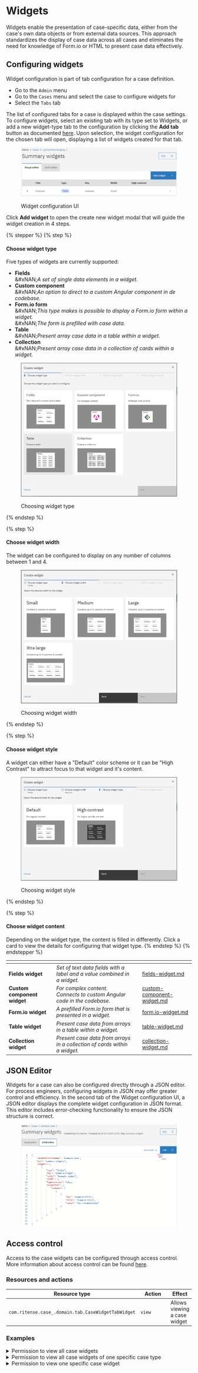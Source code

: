 # Widgets

Widgets enable the presentation of case-specific data, either from the case's own data objects or from external data sources. This approach standardizes the display of case data across all cases and eliminates the need for knowledge of Form.io or HTML to present case data effectively.

## Configuring widgets

Widget configuration is part of tab configuration for a case definition.

* Go to the `Admin` menu
* Go to the `Cases` menu and select the case to configure widgets for
* Select the `Tabs` tab

The list of configured tabs for a case is displayed within the case settings. To configure widgets, select an existing tab with its type set to Widgets, or add a new widget-type tab to the configuration by clicking the **Add tab** button as documented [here](../tabs.md). Upon selection, the widget configuration for the chosen tab will open, displaying a list of widgets created for that tab.

<figure><img src="../../../.gitbook/assets/image (11).png" alt=""><figcaption><p>Widget configuration UI</p></figcaption></figure>

Click **Add widget** to open the create new widget modal that will guide the widget creation in 4 steps.

{% stepper %}
{% step %}
#### Choose widget type

Five types of widgets are currently supported:

* **Fields**\
  \&#xNAN;_A set of single data elements in a widget._
* **Custom component**\
  \&#xNAN;_An option to direct to a custom Angular component in de codebase._
* **Form.io form**\
  \&#xNAN;_This type makes is possible to display a Form.io form within a widget._\
  &#xNAN;_&#x54;he form is prefilled with case data._
* **Table**\
  \&#xNAN;_Present array case data in a table within a widget._
* **Collection**\
  \&#xNAN;_Present array case data in a collection of cards within a widget._

<figure><img src="../../../.gitbook/assets/image (21).png" alt=""><figcaption><p>Choosing widget type</p></figcaption></figure>
{% endstep %}

{% step %}
#### Choose widget width

The widget can be configured to display on any number of columns between 1 and 4.

<figure><img src="../../../.gitbook/assets/image (22).png" alt=""><figcaption><p>Choosing widget width</p></figcaption></figure>
{% endstep %}

{% step %}
#### Choose widget style

A widget can either have a "Default" color scheme or it can be "High Contrast" to attract focus to that widget and it's content.

<figure><img src="../../../.gitbook/assets/image (23).png" alt=""><figcaption><p>Choosing widget style</p></figcaption></figure>
{% endstep %}

{% step %}
#### Choose widget content

Depending on the widget type, the content is filled in differently. Click a card to view the details for configuring that widget type.
{% endstep %}
{% endstepper %}

<table data-view="cards"><thead><tr><th></th><th></th><th></th><th data-hidden data-card-target data-type="content-ref"></th></tr></thead><tbody><tr><td><strong>Fields widget</strong></td><td><em>Set of text data fields with a label and a value combined in a widget.</em></td><td></td><td><a href="fields-widget.md">fields-widget.md</a></td></tr><tr><td><strong>Custom component widget</strong></td><td><em>For complex content.</em><br><em>Connects to custom Angular code in the codebase.</em></td><td></td><td><a href="custom-component-widget.md">custom-component-widget.md</a></td></tr><tr><td><strong>Form.io widget</strong></td><td><em>A prefilled Form.io form that is presented in a widget.</em></td><td></td><td><a href="form.io-widget.md">form.io-widget.md</a></td></tr><tr><td><strong>Table widget</strong></td><td><em>Present case data from arrays in a table within a widget.</em></td><td></td><td><a href="table-widget.md">table-widget.md</a></td></tr><tr><td><strong>Collection widget</strong></td><td><em>Present case data from arrays in a collection of cards within a widget.</em></td><td></td><td><a href="collection-widget.md">collection-widget.md</a></td></tr></tbody></table>

## JSON Editor

Widgets for a case can also be configured directly through a JSON editor. For process engineers, configuring widgets in JSON may offer greater control and efficiency. In the second tab of the Widget configuration UI, a JSON editor displays the complete widget configuration in JSON format. This editor includes error-checking functionality to ensure the JSON structure is correct.

<figure><img src="../../../.gitbook/assets/image (33).png" alt=""><figcaption></figcaption></figure>

## Access control

Access to the case widgets can be configured through access control. More information about access control can be found [here](https://docs.valtimo.nl/features/access-control).

### Resources and actions

<table><thead><tr><th width="329">Resource type</th><th width="143">Action</th><th>Effect</th></tr></thead><tbody><tr><td><code>com.ritense.case_.domain.tab.CaseWidgetTabWidget</code></td><td><code>view</code></td><td>Allows viewing a case widget</td></tr></tbody></table>

### Examples

<details>

<summary>Permission to view all case widgets</summary>

<pre class="language-json" data-overflow="wrap"><code class="lang-json">{
<strong>    "resourceType": "com.ritense.case_.domain.tab.CaseWidgetTabWidget",
</strong>    "action": "view",
    "conditions": []
}
</code></pre>

</details>

<details>

<summary>Permission to view all case widgets of one specific case type</summary>

{% code overflow="wrap" %}
```json
{
   "resourceType": "com.ritense.case_.domain.tab.CaseWidgetTabWidget",
   "action": "view",
   "conditions": [
      {
         "type": "field",
         "field": "id.caseWidgetTab.id.caseDefinitionName",
         "operator": "==",
         "value": "evenementenvergunning"
      }
   ]
}
```
{% endcode %}

</details>

<details>

<summary>Permission to view one specific case widget</summary>

{% code overflow="wrap" %}
```json
{
   "resourceType": "com.ritense.case_.domain.tab.CaseWidgetTabWidget",
   "action": "view",
   "conditions": [
      {
         "type": "field",
         "field": "key",
         "operator": "==",
         "value": "personal-data"
      }
   ]
}
```
{% endcode %}

</details>

